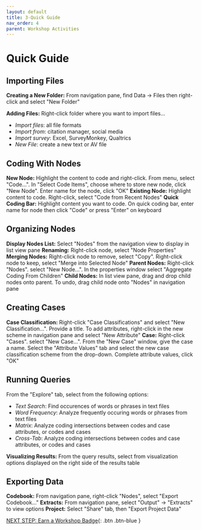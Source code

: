 ```yaml
---
layout: default
title: 3-Quick Guide
nav_order: 4
parent: Workshop Activities
---
```


# Quick Guide

## Importing Files

**Creating a New Folder:** From navigation pane, find Data -> Files then right-click and select "New Folder"

**Adding Files:** Right-click folder where you want to import files...
-   _Import files_: all file formats
-   _Import from_: citation manager, social media
-   _Import survey_: Excel, SurveyMonkey, Qualtrics
-   _New File_: create a new text or AV file

## Coding With Nodes

**New Node:** Highlight the content to code and right-click. From menu, select "Code...". In "Select Code Items", choose where to store new node, click "New Node". Enter name for the node, click "OK"
**Existing Node:** Highlight content to code. Right-click, select "Code from Recent Nodes"
**Quick Coding Bar:** Highlight content you want to code. On quick coding bar, enter name for node then click "Code" or press "Enter" on keyboard

## Organizing Nodes

**Display Nodes List:** Select "Nodes" from the navigation view to display in list view pane
**Renaming:** Right-click node, select "Node Properties"
**Merging Nodes:** Right-click node to remove, select "Copy". Right-click node to keep, select "Merge into Selected Node"
**Parent Nodes:** Right-click "Nodes". select "New Node...". In the properties window select "Aggregate Coding From Children"
**Child Nodes:** In list view pane, drag and drop child nodes onto parent. To undo, drag child node onto "Nodes" in navigation pane

## Creating Cases

**Case Classification:** Right-click "Case Classifications" and select "New Classification...". Provide a title. To add attributes, right-click in the new scheme in navigation pane and select "New Attribute"
**Case:** Right-click "Cases". select "New Case...". From the "New Case" window, give the case a name. Select the "Attribute Values" tab and select the new case classification scheme from the drop-down. Complete attribute values, click "OK"

## Running Queries

From the "Explore" tab, select from the following options:
-   _Text Search_: Find occurences of words or phrases in text files
-   _Word Frequency_: Analyze frequently occuring words or phrases from text files
-   _Matrix_: Analyze coding intersections between codes and case attributes, or codes and cases
-   _Cross-Tab_: Analyze coding intersections between codes and case attributes, or codes and cases

**Visualizing Results:** From the query results, select from visualization options displayed on the right side of the results table

## Exporting Data

**Codebook:** From navigation pane, right-click "Nodes", select "Export Codebook..."
**Extracts:** From navigation pane, select "Output" -> "Extracts" to view options
**Project:** Select "Share" tab, then "Export Project Data"

[NEXT STEP: Earn a Workshop Badge](informal-credentials.html){: .btn .btn-blue }
